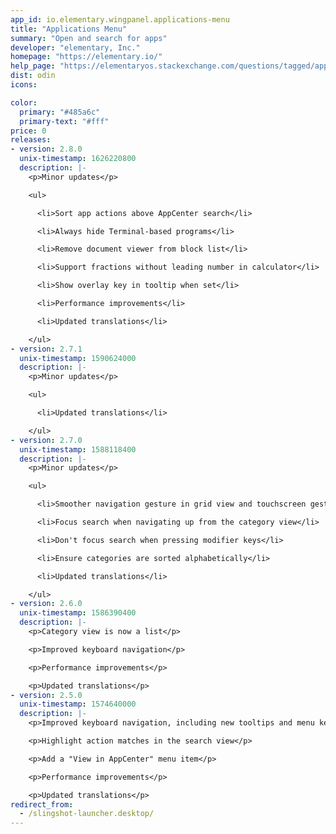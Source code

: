 ```yaml
---
app_id: io.elementary.wingpanel.applications-menu
title: "Applications Menu"
summary: "Open and search for apps"
developer: "elementary, Inc."
homepage: "https://elementary.io/"
help_page: "https://elementaryos.stackexchange.com/questions/tagged/applications-menu"
dist: odin
icons:

color:
  primary: "#485a6c"
  primary-text: "#fff"
price: 0
releases:
- version: 2.8.0
  unix-timestamp: 1626220800
  description: |-
    <p>Minor updates</p>

    <ul>

      <li>Sort app actions above AppCenter search</li>

      <li>Always hide Terminal-based programs</li>

      <li>Remove document viewer from block list</li>

      <li>Support fractions without leading number in calculator</li>

      <li>Show overlay key in tooltip when set</li>

      <li>Performance improvements</li>

      <li>Updated translations</li>

    </ul>
- version: 2.7.1
  unix-timestamp: 1590624000
  description: |-
    <p>Minor updates</p>

    <ul>

      <li>Updated translations</li>

    </ul>
- version: 2.7.0
  unix-timestamp: 1588118400
  description: |-
    <p>Minor updates</p>

    <ul>

      <li>Smoother navigation gesture in grid view and touchscreen gesture support</li>

      <li>Focus search when navigating up from the category view</li>

      <li>Don't focus search when pressing modifier keys</li>

      <li>Ensure categories are sorted alphabetically</li>

      <li>Updated translations</li>

    </ul>
- version: 2.6.0
  unix-timestamp: 1586390400
  description: |-
    <p>Category view is now a list</p>

    <p>Improved keyboard navigation</p>

    <p>Performance improvements</p>

    <p>Updated translations</p>
- version: 2.5.0
  unix-timestamp: 1574640000
  description: |-
    <p>Improved keyboard navigation, including new tooltips and menu key support</p>

    <p>Highlight action matches in the search view</p>

    <p>Add a "View in AppCenter" menu item</p>

    <p>Performance improvements</p>

    <p>Updated translations</p>
redirect_from:
  - /slingshot-launcher.desktop/
---
```


